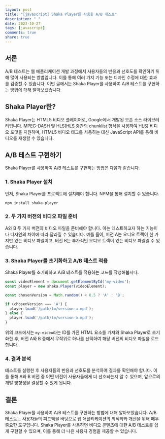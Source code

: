 ```yaml
---
layout: post
title: "[javascript] Shaka Player를 사용한 A/B 테스트"
description: " "
date: 2023-10-27
tags: [javascript]
comments: true
share: true
---
```


## 서론
A/B 테스트는 웹 애플리케이션 개발 과정에서 사용자들의 반응과 선호도를 확인하기 위해 많이 사용되는 방법입니다. 이를 통해 여러 가지 기능 또는 디자인 수정에 대한 효과를 검증할 수 있습니다. 이번 글에서는 Shaka Player를 사용하여 A/B 테스트를 구현하는 방법에 대해 알아보겠습니다.

## Shaka Player란?
Shaka Player는 HTML5 비디오 플레이어로, Google에서 개발된 오픈 소스 라이브러리입니다. MPEG-DASH 및 HLS(HLS 중간의 chunklist 형식을 사용하여 HLS) 비디오 포맷을 지원하며, HTML5 비디오 태그를 사용하는 대신 JavaScript API를 통해 비디오를 재생할 수 있습니다.

## A/B 테스트 구현하기
Shaka Player를 사용하여 A/B 테스트를 구현하는 방법은 다음과 같습니다.

### 1. Shaka Player 설치
먼저, Shaka Player를 프로젝트에 설치해야 합니다. NPM을 통해 설치할 수 있습니다.

```javascript
npm install shaka-player
```

### 2. 두 가지 버전의 비디오 파일 준비
A와 B 두 가지 버전의 비디오 파일을 준비해야 합니다. 이는 테스트하고자 하는 기능이나 디자인의 차이에 따라 달라질 수 있습니다. 예를 들어, 버전 A는 오디오 트랙이 한 가지만 있는 비디오 파일이고, 버전 B는 추가적인 오디오 트랙이 있는 비디오 파일일 수 있습니다.

### 3. Shaka Player를 초기화하고 A/B 테스트 적용
Shaka Player를 초기화하고 A/B 테스트를 적용하는 코드를 작성해봅시다.

```javascript
const videoElement = document.getElementById('my-video');
const player = new shaka.Player(videoElement);

const chosenVersion = Math.random() < 0.5 ? 'A' : 'B';

if (chosenVersion === 'A') {
  player.load('/path/to/version-a.mpd');
} else {
  player.load('/path/to/version-b.mpd');
}
```

위의 코드에서는 `my-video`라는 ID를 가진 HTML 요소를 가져와 Shaka Player로 초기화한 후, 버전 A와 B 중에서 무작위로 하나를 선택하여 해당 버전의 비디오 파일을 로드합니다.

### 4. 결과 분석
테스트를 실행한 후 사용자들의 반응과 선호도를 분석하여 결과를 확인해야 합니다. 이를 통해 A와 B 버전 중 어떤 버전이 사용자들에게 더 선호되는지 알 수 있으며, 앞으로의 개발 방향성을 결정할 수 있게 됩니다.

## 결론
Shaka Player를 사용하여 A/B 테스트를 구현하는 방법에 대해 알아보았습니다. A/B 테스트는 사용자들의 피드백을 바탕으로 웹 애플리케이션의 최적화와 개선을 위해 매우 중요한 도구입니다. Shaka Player를 사용하면 비디오 콘텐츠에 대한 A/B 테스트를 쉽게 구현할 수 있으며, 이를 통해 더 나은 사용자 경험을 제공할 수 있습니다.